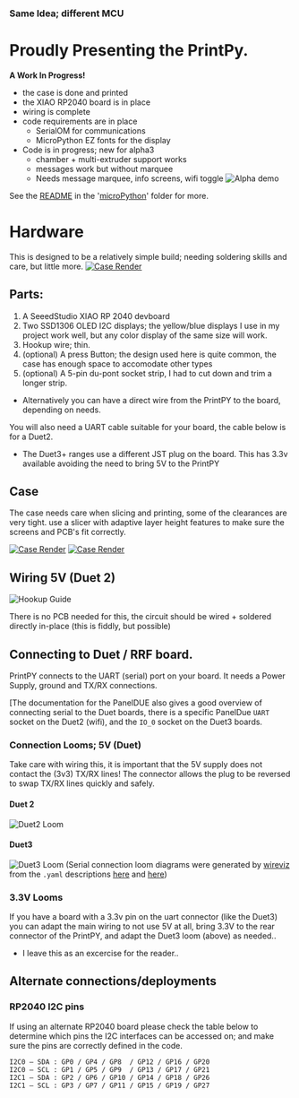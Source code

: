 ### Same Idea; different MCU

# Proudly Presenting the PrintPy.

**A Work In Progress!**

* the case is done and printed
* the XIAO RP2040 board is in place
* wiring is complete
* code requirements are in place
  * SerialOM for communications
  * MicroPython EZ fonts for the display
* Code is in progress; new for alpha3
  * chamber + multi-extruder support works
  * messages work but without marquee
  * Needs message marquee, info screens, wifi toggle
![Alpha demo](Docs/3-heaters-alpha3.jpg)

See the [README](microPython/README.md) in the '[microPython](microPython/)' folder for more.

# Hardware
This is designed to be a relatively simple build; needing soldering skills and care, but little more.
[![Case Render](Case/exploded-thumb.png)](Case/exploded.png)

## Parts:
1. A SeeedStudio XIAO RP 2040 devboard
2. Two SSD1306 OLED I2C displays; the yellow/blue displays I use in my project work well, but any color display of the same size will work.
3. Hookup wire; thin.
4. (optional) A press Button; the design used here is quite common, the case has enough space to accomodate other types
5. (optional) A 5-pin du-pont socket strip, I had to cut down and trim a longer strip.
  * Alternatively you can have a direct wire from the PrintPY to the board, depending on needs.

You will also need a UART cable suitable for your board, the cable below is for a Duet2.
* The Duet3+ ranges use a different JST plug on the board. This has 3.3v available avoiding the need to bring 5V to the PrintPY

## Case
The case needs care when slicing and printing, some of the clearances are very tight. use a slicer with adaptive layer height features to make sure the screens and PCB's fit correctly.

[![Case Render](Case/front-thumb.png)](Case/front.png) [![Case Render](Case/rear-thumb.png)](Case/rear.png)

## Wiring 5V (Duet 2)
![Hookup Guide](Docs/printpy_bb.svg)

There is no PCB needed for this, the circuit should be wired + soldered directly in-place (this is fiddly, but possible)

## Connecting to Duet / RRF board.
PrintPY connects to the UART (serial) port on your board. It needs a Power Supply, ground and TX/RX connections.

[The documentation for the PanelDUE also gives a good overview of connecting serial to the Duet boards, there is a specific PanelDue `UART` socket on the Duet2 (wifi), and the `IO_0` socket on the Duet3 boards.

### Connection Looms; 5V (Duet)
Take care with wiring this, it is important that the 5V supply does not contact the (3v3) TX/RX lines! The connector allows the plug to be reversed to swap TX/RX lines quickly and safely.

#### Duet 2
![Duet2 Loom](Docs/wireviz_uart_duet2.svg)

#### Duet3
![Duet3 Loom](Docs/wireviz_uart_duet3.svg)
(Serial connection loom diagrams were generated by [wireviz](https://github.com/wireviz/WireViz) from the `.yaml` descriptions [here](Docs/wireviz_uart_duet2.yaml) and [here](Docs/wireviz_uart_duet3.yaml))

### 3.3V Looms
If you have a board with a 3.3v pin on the uart connector (like the Duet3) you can adapt the main wiring to not use 5V at all, bring 3.3V to the rear connector of the PrintPY, and adapt the Duet3 loom (above) as needed..
- I leave this as an excercise for the reader..

## Alternate connections/deployments
### RP2040 I2C pins
If using an alternate RP2040 board please check the table below to determine which pins the I2C interfaces can be accessed on; and make sure the pins are correctly defined in the code.
```
I2C0 – SDA : GP0 / GP4 / GP8  / GP12 / GP16 / GP20
I2C0 – SCL : GP1 / GP5 / GP9  / GP13 / GP17 / GP21
I2C1 – SDA : GP2 / GP6 / GP10 / GP14 / GP18 / GP26
I2C1 – SCL : GP3 / GP7 / GP11 / GP15 / GP19 / GP27
```

